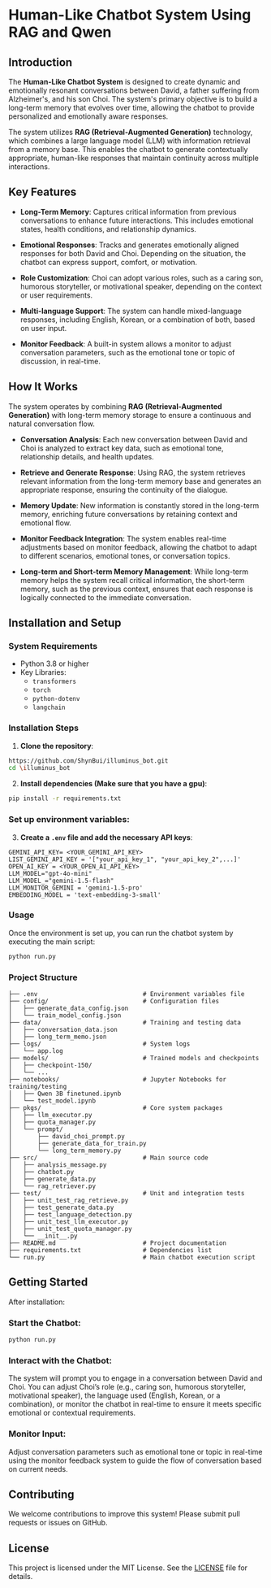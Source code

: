# Human-Like Chatbot System Using RAG and Qwen

## Introduction

The **Human-Like Chatbot System** is designed to create dynamic and emotionally resonant conversations between David, a father suffering from Alzheimer's, and his son Choi. The system's primary objective is to build a long-term memory that evolves over time, allowing the chatbot to provide personalized and emotionally aware responses.

The system utilizes **RAG (Retrieval-Augmented Generation)** technology, which combines a large language model (LLM) with information retrieval from a memory base. This enables the chatbot to generate contextually appropriate, human-like responses that maintain continuity across multiple interactions.
## Key Features

- **Long-Term Memory**: Captures critical information from previous conversations to enhance future interactions. This includes emotional states, health conditions, and relationship dynamics.

- **Emotional Responses**: Tracks and generates emotionally aligned responses for both David and Choi. Depending on the situation, the chatbot can express support, comfort, or motivation.

- **Role Customization**: Choi can adopt various roles, such as a caring son, humorous storyteller, or motivational speaker, depending on the context or user requirements.

- **Multi-language Support**: The system can handle mixed-language responses, including English, Korean, or a combination of both, based on user input.

- **Monitor Feedback**: A built-in system allows a monitor to adjust conversation parameters, such as the emotional tone or topic of discussion, in real-time.

## How It Works

The system operates by combining **RAG (Retrieval-Augmented Generation)** with long-term memory storage to ensure a continuous and natural conversation flow.

- **Conversation Analysis**: Each new conversation between David and Choi is analyzed to extract key data, such as emotional tone, relationship details, and health updates.

- **Retrieve and Generate Response**: Using RAG, the system retrieves relevant information from the long-term memory base and generates an appropriate response, ensuring the continuity of the dialogue.

- **Memory Update**: New information is constantly stored in the long-term memory, enriching future conversations by retaining context and emotional flow.

- **Monitor Feedback Integration**: The system enables real-time adjustments based on monitor feedback, allowing the chatbot to adapt to different scenarios, emotional tones, or conversation topics.

- **Long-term and Short-term Memory Management**: While long-term memory helps the system recall critical information, the short-term memory, such as the previous context, ensures that each response is logically connected to the immediate conversation.
## Installation and Setup

### System Requirements
- Python 3.8 or higher
- Key Libraries:
  - `transformers`
  - `torch`
  - `python-dotenv`
  - `langchain`

### Installation Steps

1. **Clone the repository**:
```bash
https://github.com/ShynBui/illuminus_bot.git
cd \illuminus_bot
``` 
2. **Install dependencies (Make sure that you have a gpu)**:
```bash
pip install -r requirements.txt
```
### Set up environment variables:
3. **Create a `.env` file and add the necessary API keys**:
```env
GEMINI_API_KEY= <YOUR_GEMINI_API_KEY>
LIST_GEMINI_API_KEY = '["your_api_key_1", "your_api_key_2",...]'
OPEN_AI_KEY = <YOUR_OPEN_AI_API_KEY>
LLM_MODEL="gpt-4o-mini"
LLM_MODEL_="gemini-1.5-flash"
LLM_MONITOR_GEMINI = 'gemini-1.5-pro'
EMBEDDING_MODEL = 'text-embedding-3-small'
```
### Usage

Once the environment is set up, you can run the chatbot system by executing the main script:

```bash
python run.py
```

### Project Structure
```text
├── .env                             # Environment variables file
├── config/                          # Configuration files
│   ├── generate_data_config.json
│   └── train_model_config.json
├── data/                            # Training and testing data
│   ├── conversation_data.json
│   ├── long_term_memo.json
├── logs/                            # System logs
│   └── app.log
├── models/                          # Trained models and checkpoints
│   ├── checkpoint-150/
│   └── ...
├── notebooks/                       # Jupyter Notebooks for training/testing
│   ├── Qwen 3B finetuned.ipynb
│   └── test_model.ipynb
├── pkgs/                            # Core system packages
│   ├── llm_executor.py
│   ├── quota_manager.py
│   └── prompt/
│       ├── david_choi_prompt.py
│       ├── generate_data_for_train.py
│       └── long_term_memory.py
├── src/                             # Main source code
│   ├── analysis_message.py
│   ├── chatbot.py
│   ├── generate_data.py
│   └── rag_retriever.py
├── test/                            # Unit and integration tests
│   ├── unit_test_rag_retrieve.py
│   ├── test_generate_data.py
│   ├── test_language_detection.py
│   ├── unit_test_llm_executor.py
│   ├── unit_test_quota_manager.py
│   └── __init__.py
├── README.md                        # Project documentation
├── requirements.txt                 # Dependencies list
└── run.py                           # Main chatbot execution script
```
## Getting Started

After installation:
### Start the Chatbot:
```bash
python run.py
```
### Interact with the Chatbot:
The system will prompt you to engage in a conversation between David and Choi. You can adjust Choi’s role (e.g., caring son, humorous storyteller, motivational speaker), the language used (English, Korean, or a combination), or monitor the chatbot in real-time to ensure it meets specific emotional or contextual requirements.

### Monitor Input:
Adjust conversation parameters such as emotional tone or topic in real-time using the monitor feedback system to guide the flow of conversation based on current needs.

## Contributing

We welcome contributions to improve this system! Please submit pull requests or issues on GitHub.
## License

This project is licensed under the MIT License. See the [LICENSE](./LICENSE) file for details.
